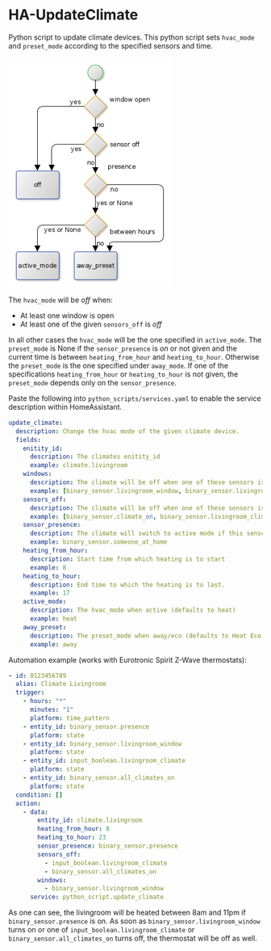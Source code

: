 # HA-UpdateClimate

Python script to update climate devices.
This python script sets `hvac_mode` and `preset_mode` according to the specified sensors and time.

![BPMN](/img/bpmn.png)

The `hvac_mode` will be _off_ when:

- At least one window is open
- At least one of the given `sensors_off` is _off_

In all other cases the `hvac_mode` will be the one specified in `active_mode`.
The `preset_mode` is None if the `sensor_presence` is _on_ or not given and the current time is between `heating_from_hour` and `heating_to_hour`.
Otherwise the `preset_mode` is the one specified under `away_mode`.
If one of the specifications `heating_from_hour` or `heating_to_hour` is not given, the `preset_mode` depends only on the `sensor_presence`.

Paste the following into `python_scripts/services.yaml` to enable the service description within HomeAssistant.

```yaml
update_climate:
  description: Change the hvac mode of the given climate device.
  fields:
    enitity_id:
      description: The climates enitity_id
      example: climate.livingroom
    windows:
      description: The climate will be off when one of these sensors is on.
      example: [binary_sensor.livingroom_window, binary_sensor.livingroom_door]
    sensors_off:
      description: The climate will be off when one of these sensors is off.
      example: [binary_sensor.climate_on, binary_sensor.livingroom_climate_on]
    sensor_presence:
      description: The climate will switch to active mode if this sensor is on.
      example: binary_sensor.someone_at_home
    heating_from_hour:
      description: Start time from which heating is to start
      example: 8
    heating_to_hour:
      description: End time to which the heating is to last.
      example: 17
    active_mode:
      description: The hvac_mode when active (defaults to heat)
      example: heat
    away_preset:
      description: The preset_mode when away/eco (defaults to Heat Eco)
      example: away
```

Automation example (works with Eurotronic Spirit Z-Wave thermostats):

```yaml
- id: 0123456789
  alias: Climate Livingroom
  trigger:
    - hours: "*"
      minutes: "1"
      platform: time_pattern
    - entity_id: binary_sensor.presence
      platform: state
    - entity_id: binary_sensor.livingroom_window
      platform: state
    - entity_id: input_boolean.livingroom_climate
      platform: state
    - entity_id: binary_sensor.all_climates_on
      platform: state
  condition: []
  action:
    - data:
        entity_id: climate.livingroom
        heating_from_hour: 8
        heating_to_hour: 23
        sensor_presence: binary_sensor.presence
        sensors_off:
          - input_boolean.livingroom_climate
          - binary_sensor.all_climates_on
        windows:
          - binary_sensor.livingroom_window
      service: python_script.update_climate
```

As one can see, the livingroom will be heated between 8am and 11pm if `binary_sensor.presence` is on.
As soon as `binary_sensor.livingroom_window` turns on or one of `input_boolean.livingroom_climate` or `binary_sensor.all_climates_on` turns off, the thermostat will be off as well.
